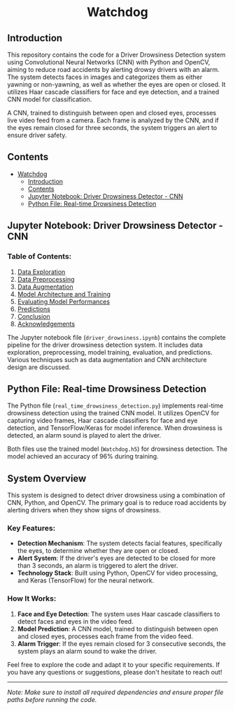 <div align="center">
  <h1>Watchdog</h1>
</div>

## Introduction

This repository contains the code for a Driver Drowsiness Detection system using Convolutional Neural Networks (CNN) with Python and OpenCV, aiming to reduce road accidents by alerting drowsy drivers with an alarm. The system detects faces in images and categorizes them as either yawning or non-yawning, as well as whether the eyes are open or closed. It utilizes Haar cascade classifiers for face and eye detection, and a trained CNN model for classification.


A CNN, trained to distinguish between open and closed eyes, processes live video feed from a camera. Each frame is analyzed by the CNN, and if the eyes remain closed for three seconds, the system triggers an alert to ensure driver safety.

## Contents

- [Watchdog](#watchdog)
  - [Introduction](#introduction)
  - [Contents](#contents)
  - [Jupyter Notebook: Driver Drowsiness Detector - CNN](#jupyter-notebook-driver-drowsiness-detector---cnn)
  - [Python File: Real-time Drowsiness Detection](#python-file-real-time-drowsiness-detection)

## Jupyter Notebook: Driver Drowsiness Detector - CNN

### Table of Contents:

1. [Data Exploration](#1-data-exploration)
2. [Data Preprocessing](#2-data-preprocessing)
3. [Data Augmentation](#4-data-augmentation)
4. [Model Architecture and Training](#4-model-architecture)
5. [Evaluating Model Performances](#5-evaluating-model-performances)
6. [Predictions](#7-predictions)
7. [Conclusion](#8-conclusion)
8. [Acknowledgements](#9-thankyou)

The Jupyter notebook file (`driver_drowsiness.ipynb`) contains the complete pipeline for the driver drowsiness detection system. It includes data exploration, preprocessing, model training, evaluation, and predictions. Various techniques such as data augmentation and CNN architecture design are discussed.

## Python File: Real-time Drowsiness Detection

The Python file (`real_time_drowsiness_detection.py`) implements real-time drowsiness detection using the trained CNN model. It utilizes OpenCV for capturing video frames, Haar cascade classifiers for face and eye detection, and TensorFlow/Keras for model inference. When drowsiness is detected, an alarm sound is played to alert the driver.

Both files use the trained model (`Watchdog.h5`) for drowsiness detection. The model achieved an accuracy of 96% during training.

## System Overview

This system is designed to detect driver drowsiness using a combination of CNN, Python, and OpenCV. The primary goal is to reduce road accidents by alerting drivers when they show signs of drowsiness.

### Key Features:

- **Detection Mechanism**: The system detects facial features, specifically the eyes, to determine whether they are open or closed.
- **Alert System**: If the driver's eyes are detected to be closed for more than 3 seconds, an alarm is triggered to alert the driver.
- **Technology Stack**: Built using Python, OpenCV for video processing, and Keras (TensorFlow) for the neural network.

### How It Works:

1. **Face and Eye Detection**: The system uses Haar cascade classifiers to detect faces and eyes in the video feed.
2. **Model Prediction**: A CNN model, trained to distinguish between open and closed eyes, processes each frame from the video feed.
3. **Alarm Trigger**: If the eyes remain closed for 3 consecutive seconds, the system plays an alarm sound to wake the driver.

Feel free to explore the code and adapt it to your specific requirements. If you have any questions or suggestions, please don't hesitate to reach out!

---

*Note: Make sure to install all required dependencies and ensure proper file paths before running the code.*
